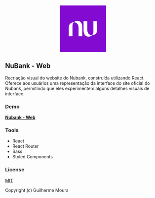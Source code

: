 <p align="center">
  <img
    style="object: contain; height: 150px"
    src="https://github.com/glhrmoura/nubank-web/raw/master/src/assets/images/logo.png"
  >
</p>

## NuBank - Web

Recriação visual do website do Nubank, construída utilizando React. Oferece aos usuários uma representação da interface do site oficial do Nubank, permitindo que eles experimentem alguns detalhes visuais de interface.

### Demo

[**Nubank - Web**](https://glhrmoura.github.io/nubank-web)

### Tools

- React
- React Router
- Sass
- Styled Components

### License

[MIT](https://github.com/glhrmoura/nubank-web/blob/master/LICENSE)

Copyright (c) Guilherme Moura
